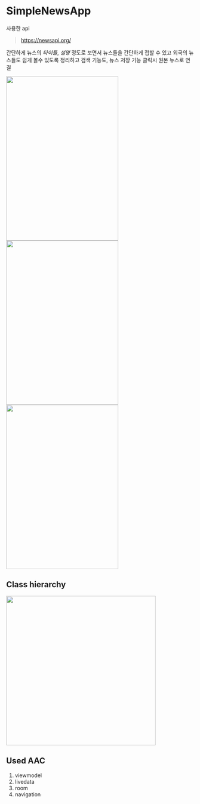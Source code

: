 SimpleNewsApp
==================

사용한 api
> https://newsapi.org/

간단하게 뉴스의 *타이틀*, *설명* 정도로 보면서 뉴스들을 간단하게 접할 수 있고 외국의 뉴스들도 쉽게 볼수 있도록 정리하고 검색 기능도, 뉴스 저장 기능 클릭시 원본 뉴스로 연결

<span><img src="https://user-images.githubusercontent.com/54847106/115877672-aa039f80-a482-11eb-9f84-56bd21d26ff9.jpeg" width="300" height="440"></span>
<span><img src="https://user-images.githubusercontent.com/54847106/115878325-63fb0b80-a483-11eb-94a3-e81f54856f66.jpeg" width="300" height="440"></span>
<span><img src="https://user-images.githubusercontent.com/54847106/115878370-6f4e3700-a483-11eb-8566-4c946bef608b.jpeg"  width="300" height="440"></span>

Class hierarchy
-----------------
<span><img src="https://user-images.githubusercontent.com/54847106/115881798-14b6da00-a487-11eb-9741-a38621d921bc.jpg"  width="400" height="400"></span>


Used AAC
-------
1. viewmodel
2. livedata
3. room
4. navigation
